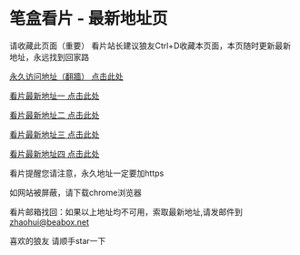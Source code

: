 # 笔盒看片 - 最新地址页

请收藏此页面（重要）
看片站长建议狼友Ctrl+D收藏本页面，本页随时更新最新地址，永远找到回家路

[永久访问地址（翻牆） 点击此处](https://beabox.net/)

[看片最新地址一 点击此处](https://sr9ydfzrmajy.shop)

[看片最新地址二 点击此处](https://bq6kph3bsb.shop)

[看片最新地址三 点击此处](https://8rrwpjjexr3.wiki)

[看片最新地址四 点击此处](https://u06wtvmqgk.shop)

看片提醒您请注意，永久地址一定要加https

如网站被屏蔽，请下载chrome浏览器

看片邮箱找回：如果以上地址均不可用，索取最新地址,请发邮件到 zhaohui@beabox.net

喜欢的狼友 请顺手star一下